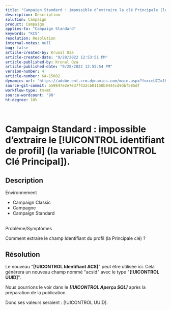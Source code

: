 ```yaml
---
title: "Campaign Standard : impossible d’extraire la clé Principale (le [!UICONTROL Clé Principale])."
description: Description
solution: Campaign
product: Campaign
applies-to: "Campaign Standard"
keywords: "KCS"
resolution: Resolution
internal-notes: null
bug: false
article-created-by: Krunal Oza
article-created-date: "9/28/2022 12:53:51 PM"
article-published-by: Krunal Oza
article-published-date: "9/28/2022 12:55:54 PM"
version-number: 4
article-number: KA-15082
dynamics-url: "https://adobe-ent.crm.dynamics.com/main.aspx?forceUCI=1&pagetype=entityrecord&etn=knowledgearticle&id=cc453797-2c3f-ed11-9db1-000d3a5c1bcc"
source-git-commit: a59847e2e7e37f432cb01150b9444cd9dbf585df
workflow-type: tm+mt
source-wordcount: '90'
ht-degree: 10%

---
```


# Campaign Standard : impossible d’extraire le [!UICONTROL identifiant de profil] (la variable [!UICONTROL Clé Principal]).

## Description

Environnement

- Campaign Classic
- Campagne
- Campaign Standard



<br>Problème/Symptômes<br>

Comment extraire le champ Identifiant du profil (la Principale clé) ?

## Résolution

Le nouveau &quot;<b>[!UICONTROL Identifiant ACS]</b>&quot; peut être utilisée ici. Cela générera un nouveau champ nommé &quot;acsId&quot; avec le type &quot;<b>[!UICONTROL UUID]</b>&quot;.

Nous pourrions le voir dans le *<b>[!UICONTROL Aperçu SQL]</b>* après la préparation de la publication.

Donc ses valeurs seraient : [!UICONTROL UUID].
